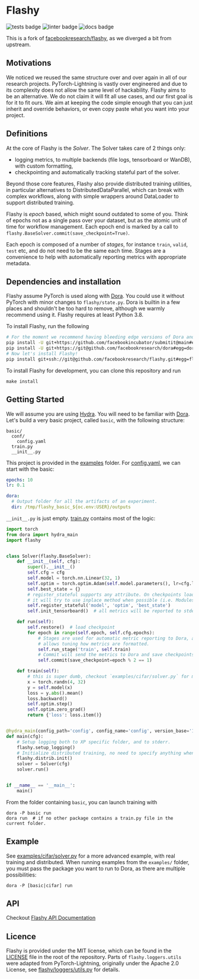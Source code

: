 # Flashy

![tests badge](https://github.com/kyutai-labs/flashy/workflows/tests/badge.svg)
![linter badge](https://github.com/kyutai-labs/flashy/workflows/linter/badge.svg)
![docs badge](https://github.com/kyutai-labs/flashy/workflows/docs/badge.svg)

This is a fork of [facebookresearch/flashy](https://github.com/facebookresearch/flashy), as we diverged a bit from upstream.

## Motivations

We noticed we reused the same structure over and over again in all of our research projects.
PyTorch-Lightning is vastly over engineered and due to its complexity does not allow
the same level of hackability. Flashy aims to be an alternative. We do not claim it will
fit all use cases, and our first goal is for it to fit ours. We aim at keeping the code
simple enough that you can just inherit and override behaviors, or even copy paste what you want
into your project.

## Definitions

At the core of Flashy is the *Solver*. The Solver takes care of 2 things only:
- logging metrics, to multiple backends (file logs, tensorboard or WanDB), with custom formatting,
- checkpointing and automatically tracking stateful part of the solver.

Beyond those core features, Flashy also provide distributed training utilities,
in particular alternatives to DistributedDataParallel, which can break with complex workflows,
along with simple wrappers around DataLoader to support distributed training.

Flashy is *epoch* based, which might sound outdated to some of you. Think of epochs not
as a single pass over your dataset, but as the atomic unit of time for workflow management.
Each epoch end is marked by a call to `flashy.BaseSolver.commit(save_checkpoint=True)`.

Each epoch is composed of a number of *stages*, for instance `train`, `valid`, `test` etc, and do not need
to be the same each time. Stages are a convenience to help with automatically reporting
metrics with appropriate metadata.


## Dependencies and installation

Flashy assume PyTorch is used along with [Dora][dora]. You could use it without PyTorch
with minor changes to `flashy/state.py`. Dora is builtin in a few places and shouldn't be too hard
to remove, although we warmly recommend using it. Flashy requires at least Python 3.8.

To install Flashy, run the following

```bash
# For the moment we recommend having bleeding edge versions of Dora and Submitit
pip install -U git+https://github.com/facebookincubator/submitit@main#egg=submitit
pip install -U git+https://git@github.com/facebookresearch/dora#egg=dora-search
# Now let's install Flashy!
pip install git+ssh://git@github.com/facebookresearch/flashy.git#egg=flashy
```

To install Flashy for development, you can clone this repository and run
```
make install
```

## Getting Started

We will assume you are using [Hydra][hydra]. You will need to be familiar with [Dora][dora].
Let's build a very basic project, called `basic`,
with the following structure:

```
basic/
  conf/
    config.yaml
  train.py
  __init__.py
```

This project is provided in the [examples](examples/) folder.
For [config.yaml](examples/basic/config.yaml), we can start with the basic:

```yaml
epochs: 10
lr: 0.1

dora:
  # Output folder for all the artifacts of an experiment.
  dir: /tmp/flashy_basic_${oc.env:USER}/outputs
```

`__init__.py` is just empty. [train.py](examples/basic/train.py) contains most of the logic:

```python
import torch
from dora import hydra_main
import flashy


class Solver(flashy.BaseSolver):
    def __init__(self, cfg):
        super().__init__()
        self.cfg = cfg
        self.model = torch.nn.Linear(32, 1)
        self.optim = torch.optim.Adam(self.model.parameters(), lr=cfg.lr)
        self.best_state = {}
        # register_stateful supports any attribute. On checkpoints loading,
        # it will try to use inplace method when possible (i.e. Modules, lists, dicts).
        self.register_stateful('model', 'optim', 'best_state')
        self.init_tensorboard()  # all metrics will be reported to stderr and tensorboard.

    def run(self):
        self.restore()  # load checkpoint
        for epoch in range(self.epoch, self.cfg.epochs):
            # Stages are used for automatic metric reporting to Dora, and it also
            # allows tuning how metrics are formatted.
            self.run_stage('train', self.train)
            # Commit will send the metrics to Dora and save checkpoints by default.
            self.commit(save_checkpoint=epoch % 2 == 1)

    def train(self):
        # this is super dumb, checkout `examples/cifar/solver.py` for more advance usage!
        x = torch.randn(4, 32)
        y = self.model(x)
        loss = y.abs().mean()
        loss.backward()
        self.optim.step()
        self.optim.zero_grad()
        return {'loss': loss.item()}


@hydra_main(config_path='config', config_name='config', version_base='1.1')
def main(cfg):
    # Setup logging both to XP specific folder, and to stderr.
    flashy.setup_logging()
    # Initialize distributed training, no need to specify anything when using Dora.
    flashy.distrib.init()
    solver = Solver(cfg)
    solver.run()


if __name__ == '__main__':
    main()
```

From the folder containing `basic`, you can launch training with
```
dora -P basic run
dora run  # if no other package contains a train.py file in the current folder.
```


## Example

See [examples/cifar/solver.py](examples/cifar/solver.py) for a more advanced example,
with real training and distributed. When running examples from the `examples/` folder,
you must pass the package you want to run to Dora, as there are multiple possibilities:
```
dora -P [basic|cifar] run
```


## API

Checkout [Flashy API Documentation][api]

[api]: https://facebookresearch.github.io/flashy/flashy/index.html
[dora]: https://github.com/facebookresearch/dora
[hydra]: https://github.com/facebookresearch/hydra


## Licence

Flashy is provided under the MIT license, which can be found in the [LICENSE](./LICENSE) file
in the root of the repository. Parts of `flashy.loggers.utils` were adapted from
PyTorch-Lightning, originally under the Apache 2.0 License, see [flashy/loggers/utils.py](flashy/loggers/utils.py)
for details.
